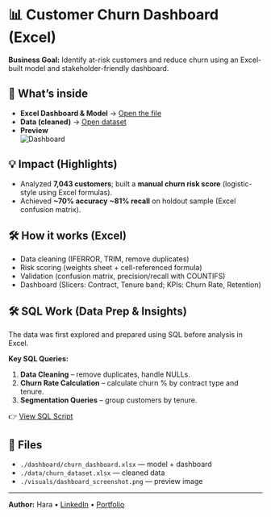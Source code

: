 # 📊 Customer Churn Dashboard (Excel)

**Business Goal:** Identify at-risk customers and reduce churn using an Excel-built model and stakeholder-friendly dashboard.

## 🔎 What’s inside
- **Excel Dashboard & Model** → [Open the file](./dashboard/churn_dashboard.xlsx)
- **Data (cleaned)** → [Open dataset](./data/churn_dataset.xlsx)
- **Preview**  
  ![Dashboard](./visuals/dashboard_screenshot.png)

## 💡 Impact (Highlights)
- Analyzed **7,043 customers**; built a **manual churn risk score** (logistic-style using Excel formulas).
- Achieved **~70% accuracy** **~81% recall** on holdout sample (Excel confusion matrix).


## 🛠️ How it works (Excel)
- Data cleaning (IFERROR, TRIM, remove duplicates)
- Risk scoring (weights sheet + cell-referenced formula)
- Validation (confusion matrix, precision/recall with COUNTIFS)
- Dashboard (Slicers: Contract, Tenure band; KPIs: Churn Rate, Retention)


## 🛠️ SQL Work (Data Prep & Insights)

The data was first explored and prepared using SQL before analysis in Excel.  

**Key SQL Queries:**
1. **Data Cleaning** – remove duplicates, handle NULLs.  
2. **Churn Rate Calculation** – calculate churn % by contract type and tenure.  
3. **Segmentation Queries** – group customers by tenure.  

👉 [View SQL Script](./sql/churn_analysis.sql)

  

## 📁 Files
- `./dashboard/churn_dashboard.xlsx` — model + dashboard
- `./data/churn_dataset.xlsx` — cleaned data
- `./visuals/dashboard_screenshot.png` — preview image

---
**Author:** Hara • [LinkedIn](#) • [Portfolio](#)
